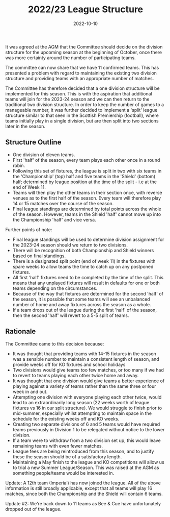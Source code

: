 ﻿---
title: 2022/23 League Structure
date: 2022-10-10
page_type: article
summary: The introduction of a new league structure for the 2022/23 season
---

It was agreed at the AGM that the Committee should decide on the division structure for the upcoming season at the beginning of October, once there was more certainty around the number of participating teams.

The committee can now share that we have 11 confirmed teams. This has presented a problem with regard to maintaining the existing two division structure and providing teams with an appropriate number of matches.

The Committee has therefore decided that a one division structure will be implemented for this season. This is with the aspiration that additional teams will join for the 2023-24 season and we can then return to the traditional two division structure. In order to keep the number of games to a manageable number, it was further decided to implement a 'split' league structure similar to that seen in the Scottish Premiership (football), where teams initially play in a single division, but are then split into two sections later in the season.

## Structure Outline

* One division of eleven teams.
* First 'half' of the season, every team plays each other once in a round robin.
* Following this set of fixtures, the league is split in two with six teams in the 'Championship' (top) half and five teams in the 'Shield' (bottom) half; determined by league position at the time of the split - i.e at the end of Week 11.
* Teams will then play the other teams in their section once, with reverse venues as to the first half of the season. Every team will therefore play 14 or 15 matches over the course of the season.
* Final league standings are determined by total points across the whole of the season. However, teams in the Shield 'half' cannot move up into the Championship 'half' and vice versa.

Further points of note:

* Final league standings will be used to determine division assignment for the 2023-24 season should we return to two divisions.
* There will be recognition of both Championship and Shield winners based on final standings.
* There is a designated split point (end of week 11) in the fixtures with spare weeks to allow teams the time to catch up on any postponed fixtures.
* All first 'half' fixtures need to be completed by the time of the split. This means that any unplayed fixtures will result in defaults for one or both teams depending on the circumstances.
* Because of the way that fixtures are determined for the second 'half' of the season, it is possible that some teams will see an unbalanced number of home and away fixtures across the season as a whole.
* If a team drops out of the league during the first 'half' of the season, then the second 'half' will revert to a 5-5 split of teams.

## Rationale

The Committee came to this decision because:

* It was thought that providing teams with 14-15 fixtures in the season was a sensible number to maintain a consistent length of season, and provide weeks off for KO fixtures and school holidays
* Two divisions would give teams too few matches, or too many if we had to revert to teams playing each other twice home and away.
* It was thought that one division would give teams a better experience of playing against a variety of teams rather than the same three or four week in and out.
* Attempting one division with everyone playing each other twice, would lead to an extraordinarily long season (22 weeks worth of league fixtures vs 16 in our split structure). We would struggle to finish prior to mid-summer, especially whilst attempting to maintain space in the schedule for the existing weeks off and KO weeks.
* Creating two separate divisions of 6 and 5 teams would have required teams previously in Division 1 to be relegated without notice to the lower division.
* If a team were to withdraw from a two division set up, this would leave remaining teams with even fewer matches.
* League fees are being reintroduced from this season, and to justify these the season should be of a satisfactory length. 
* Maintaining a May finish to the league and KO competitions will allow us to trial a new Summer League/Season. This was raised at the AGM as something people/teams would be interested in.

Update: A 12th team (Imperial) has now joined the league. All of the above information is still broadly applicable, except that all teams will play 16 matches, since both the Championship and the Shield will contain 6 teams.

Update #2: We're back down to 11 teams as Bee & Cue have unfortunately dropped out of the league.
